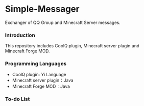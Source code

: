 # Simple-Messager
Exchanger of QQ Group and Minecraft Server messages.

### Introduction
This repository includes CoolQ plugin, Minecraft server plugin and Minecraft Forge MOD.

### Programming Languages
* CoolQ plugin: Yi Language
* Minecraft server plugin：Java
* Minecraft Forge MOD：Java

### To-do List
